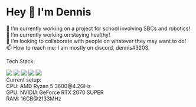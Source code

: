 # Hey 👋 I'm Dennis
🔭 I’m currently working on a project for school involving SBCs and robotics! <br>
🌱 I’m currently working on staying healthy! <br>
👯 I’m looking to collaborate with people on whatever they may want to do! <br>
📫 How to reach me: I am mostly on discord, dennis#3203.  <br>

Tech Stack:
<div align="left">
  <img src="https://img.shields.io/badge/-x86--64%20ASM-black?logo=none&style=for-the-badge" />
  <img src="https://img.shields.io/badge/-JS-1AB374?logo=javascript&style=for-the-badge" />
  <img src="https://img.shields.io/badge/-Node.js-007D6E?logo=nodedotjs&style=for-the-badge" />
  <img src="https://img.shields.io/badge/-Python-0098C2?logo=python&style=for-the-badge" />
  <img src="https://img.shields.io/badge/-Lua-0098C2?logo=lua&style=for-the-badge" />
</div>
Current setup:<br>
CPU: AMD Ryzen 5 3600@4.2GHz<br>
GPU: NVIDIA GeForce RTX 2070 SUPER<br>
RAM: 16GB@2133MHz<br>
